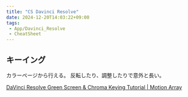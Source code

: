 ```yaml
---
title: "CS Davinci Resolve"
date: 2024-12-20T14:03:22+09:00
tags:
 - App/Davinci_Resolve
 - CheatSheet
---
```



## キーイング
カラーページから行える。
反転したり、調整したりで意外と長い。

[DaVinci Resolve Green Screen & Chroma Keying Tutorial \| Motion Array](https://motionarray.com/learn/davinci-resolve/davinci-resolve-green-screen/)